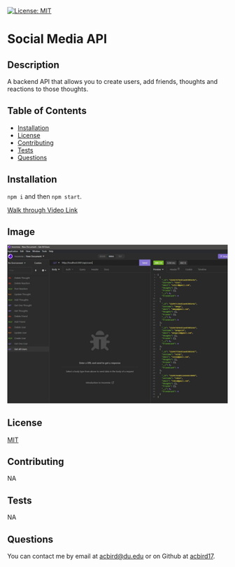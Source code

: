[![License: MIT](https://img.shields.io/badge/License-MIT-yellow.svg)](https://opensource.org/licenses/MIT)

# Social Media API

## Description

A backend API that allows you to create users, add friends, thoughts and reactions to those thoughts.

## Table of Contents

- [Installation](#installation)
- [License](#license)
- [Contributing](#contributing)
- [Tests](#tests)
- [Questions](#questions)

## Installation

`npm i` and then `npm start`.

<a href="https://drive.google.com/file/d/1fr2tidfLTQPHAAP-RTZmJhfRLMIik8gM/view">Walk through Video Link</a>

## Image

<img src="./utils/readme.jpg" width="600px"></img>

## License

<a href="https://opensource.org/licenses/MIT">MIT </a>

## Contributing

NA

## Tests

NA

## Questions

You can contact me by email at acbird@du.edu or on Github at <a href="https://github.com/acbird17">acbird17</a>.
